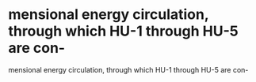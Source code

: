 # mensional energy circulation, through which HU-1 through HU-5 are con-

mensional energy circulation, through which HU-1 through HU-5 are con-